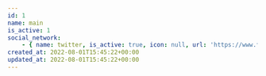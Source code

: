 ```yaml
---
id: 1
name: main
is_active: 1
social_network:
    - { name: twitter, is_active: true, icon: null, url: 'https://www.twitter.com/typhooncms' }
created_at: 2022-08-01T15:45:22+00:00
updated_at: 2022-08-01T15:45:22+00:00
---
```


